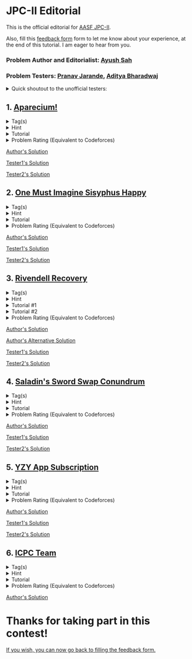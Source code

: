 # JPC-II Editorial
This is the official editorial for [AASF JPC-II](https://www.hackerrank.com/junior-programming-contest-ii).

Also, fill this [feedback form](https://forms.gle/g5hBL71arjBGFwQq6) form to let me know about your experience, at the end of this tutorial. I am eager to hear from you.

### Problem Author and Editorialist: [Ayush Sah](https://www.linkedin.com/in/ay-ew-sh/)

### Problem Testers: [Pranav Jarande](https://www.linkedin.com/in/pranav-jarande-997a22257/), [Aditya Bharadwaj](https://www.linkedin.com/in/aditya-bharadwaj-134847157/)
<details>
<summary>Quick shoutout to the unofficial testers:</summary>
NonTechNerd69, Sohail, Hippie for their valuable feedback! :heart:
</details>

## 1. [Aparecium!](https://www.hackerrank.com/contests/junior-programming-contest-ii/challenges/aparecium)
<details>
<summary>Tag(s)</summary>

  `String` `String Matching` `Hash Table` `2 Pointers`
</details>
<details>
<summary>Hint</summary>

```
Do what the problem says.
```
</details>
<details>
<summary>Tutorial</summary>

  Iterate over the whole string and store the string of length 2 by concatenating the current and the next character in a hash set. For every $i$, reverse this string and check whether it already exists in the hash set or not. If it does, return True. Otherwise, return False.

**Time Complexity**: O(N)
</details>
<details>
<summary>Problem Rating (Equivalent to Codeforces)</summary>
  
  > 800
</details>

[Author's Solution](1.%20Aparecium/author's_solution.cpp#L191)

[Tester1's Solution](1.%20Aparecium/tester1's_solution.cpp)

[Tester2's Solution](1.%20Aparecium/tester2's_solution.cpp)

## 2. [One Must Imagine Sisyphus Happy](https://www.hackerrank.com/contests/junior-programming-contest-ii/challenges/kafkacamus)
<details>
<summary>Tag(s)</summary>

  `Game` `String` `Greedy` `Sorting`
</details>
<details>
<summary>Hint</summary>

```
  When does Kafka have advantage over Camus?
```
</details>
<details>
<summary>Tutorial</summary>

  Let us assume that, the total number of common words known to both are $k$. Now, to play optimally each of them should first exhaust the common list of words (Why?). So, if we can find out when Kafka has advantage over Camus then we can determine who the winner would be. It is obvious that the one who knows more words wins. So, the situation of advantage arises when both of them know the exact same number of words.

For this case, it is easy to observe that Kafka has an advantage over Camus when the count of common words is odd. This is because, for each common word that Kafka uses, Camus loses that word. Eventually, Kafka ending up using the last common word always. This would mean that Kafka would have **effectively** 1 more word than Camus and would thus win as $n+1 > m$, when $n = m$.

**Time Complexity:** $O((n+m)\log{|String|})$
</details>
<details>
<summary>Problem Rating (Equivalent to Codeforces)</summary>
   
  > 1000
</details>

[Author's Solution](2.%20One%20Must%20Imagine%20Sisyphus%20Happy/author's_solution.cpp#L191)

[Tester1's Solution](2.%20One%20Must%20Imagine%20Sisyphus%20Happy/tester1's_solution.cpp)

[Tester2's Solution](2.%20One%20Must%20Imagine%20Sisyphus%20Happy/tester2's_solution.cpp)

## 3. [Rivendell Recovery](https://www.hackerrank.com/contests/junior-programming-contest-ii/challenges/rivendell)
<details>
<summary>Tag(s)</summary>

  `Search` `Simulation` `Sorting` `Policy Based Data Structure`
</details>
<details>
<summary>Hint</summary>

```
What if we maintained an array of unoccupied seats and simulated the whole process?
```
</details>
<details>
<summary>Tutorial #1</summary>

This is a straight forward problem of simulation. One such way to solve the problem is described here. Maintain an array of size n where each seat is initially unoccupied, denoted by -1. Iterate over this array and update the seat with the value 0 as they get occupied. Now, iterate over this updated array and from the very first seat which is unoccupied, increment the seat number starting from 1. Finally, do a linear search over this array to find the original seat number. 

Since, the constraints aren't very strict, a solution till $O(N\log{N}$ or $O(M\log{M})$ would pass as well. Although a brute implementation worse than this would give you TLE.

**Time Complexity:** $O(N)$
</details>
<details>
<summary>Tutorial #2</summary>

  This problem can be solved with the help of an ordered set from the [policy based data structure](https://codeforces.com/blog/entry/11080) class which gives all the basic operations that an STL ordered set gives, alongwith two extra functions `find_by_order()` and `order_of_key()`. Although, using this data structure here would result in a worse time complexity than [author's solution](3.%20Rivendell%20Recovery/author's_solution.cpp), it is still a very powerful data structure to learn. It helps to solve offline query based problems for example, in a very elegant way. The solution code can be found in [author's alternative solution](3.%20Rivendell%20Recovery/author's_alternative_solution.cpp).

Here is the extended version of the problem to try this method: https://www.thejoboverflow.com/problem/148/

**Time Complexity:** $O(N\log{N}+log(abs(N-M)))$
</details>
<details>
<summary>Problem Rating (Equivalent to Codeforces)</summary>
   
  > 1100
</details>

[Author's Solution](3.%20Rivendell%20Recovery/author's_solution.cpp#L184)

[Author's Alternative Solution](3.%20Rivendell%20Recovery/author's_alternative_solution.cpp)

[Tester1's Solution](3.%20Rivendell%20Recovery/tester1's_solution.cpp)

[Tester2's Solution](3.%20Rivendell%20Recovery/tester2's_solution.cpp)

## 4. [Saladin's Sword Swap Conundrum](https://www.hackerrank.com/contests/junior-programming-contest-ii/challenges/saladin)
<details>
<summary>Tag(s)</summary>

  `Array Shifting` `Derangement` 
</details>
<details>
<summary>Hint</summary>

```
This is a problem of derangement. How is the possibility of a possible derangement related to the count of each element?
```
</details>
<details>
<summary>Tutorial</summary>

Derangement can be defined as an arrangement in which no element is in its original position. Thus, it is easy to figure out that in this problem, if we can make a valid derangement of the given sequence, then Baldwin wins. But, doing it in a naive way would be computationally difficult. So, instead of embarking upon the journey to print this derangement let us first figure out if there is a way to determine whether Baldwin can even win or not. Upon inspection of few examples, we can make a key observation that if the count of any element in the sequence is more than $\left\lfloor\frac{N}{2}\right \rfloor$, it is not possible to generate a derangement. Let's prove it:
``` 
PROOF

STATEMENT: If an element occurs more than 'half the size' number of times in an array then the derangement of that array is not possible.
Let us say that it is possible to make a derangement even if an element's count is more than half of the total input size. So, to generate the derangement we try to pick this number and at every occurrence of it,  we fill the remaining numbers in. But, eventually we run out of remaining numbers as there would always be atleast 1 empty position where nothing but this selected element could only go in. This arrangement is not a valid derangement.
Hence, by contradiction we prove our statement.
```
Thus, Baldwin can only win if all elements occur not more than $\left\lfloor\frac{N}{2}\right \rfloor$ times. 

Now, to generate a valid derangement we can take help of our result above. If we can have all the same coloured sheaths in a line, then we know that the colour appearing for the most number of times would also require most number of other remaining colours to fill their position. So, if we rotate this sorted sequence by an amount of $\left\lfloor\frac{N}{2}\right \rfloor$, then we can guarantee that no element of maximum occurence is in its original position. Thus as a result of the statement that we proved and this observation, we ensure that we get a valid derangement and none of the elements are in their original position.

**Time Complexity:** $O(N\log{N})$
</details>
<details>
<summary>Problem Rating (Equivalent to Codeforces)</summary>
   
  > 1400
</details>

[Author's Solution](4.%20Saladin's%20Sword%20Swap%20Conundrum/author's_solution.cpp#L185)

[Tester1's Solution](4.%20Saladin's%20Sword%20Swap%20Conundrum/tester1's_solution.cpp)

[Tester2's Solution](4.%20Saladin's%20Sword%20Swap%20Conundrum/tester2's_solution.cpp)

## 5. [YZY App Subscription](https://www.hackerrank.com/contests/junior-programming-contest-ii/challenges/yzyapp)
<details>
<summary>Tag(s)</summary>

  `Coordinate Compression` `Sorting` `Difference Array` `Sweep Line`
</details>
<details>
<summary>Hint</summary>

```
You have to find out the total cost incurred on each day without YZY Deluxe and compare and find out the better one.
```
</details>
<details>
<summary>Tutorial</summary>

  Since, the constraints over the number of days are very large, its not feasible to iterate over them and calculate the total sum. So, we instead use the coordinate compression technique since we only need the starting and ending days of each album. 

Assume you have an ifinite time length spanning over $[1, \infty)$. Now, for each pair of $(a_i,b_i)$ we can get our non-overlapping segments of time by splitting them over the time length. 
```
EXAMPLE
Say, the days are {1,5} and {4,10} for two albums. The finals time segments would be:
[1,3] [4,5] [6,10] [11, ∞) where [4,5] is the segment where both the albums are listened to.
These segments can also be viewed like this:
[1,4) [4,6) [6,11) [11, ∞)
```
So, now to represent these segments we only need to deal with the left end-points of each segment which are either $a_i$ or $b_i+1$ ( $\boxed{b_i+1}$ can be understood as the first day $i^{th}$ album isn't listened to). The reason for this is that, only the start or end day of an album listened to matters. Now, on the ${a_i}^{th}$ day, the toal cost would increase by a value of $c_i$ and on the ${b_i}^{th}$ day it will decrease by $c_i$.

After we get the segments, we now need to calculate the cost for **each segment**, and compare it with K, the price of the subscription. Thus, for implementation we can use a map (since we need the time stamps in a sorted manner) to store the change that is happening to the total cost on each critical day, i.e., the left end-points of each and every segment. At the, end we get the final total answer.

**Time Complexity:** $O(N\log{A})$ where A is the upper bound of binary search.

</details>
<details>
<summary>Problem Rating (Equivalent to Codeforces)</summary>
   
  > 1500
</details>

[Author's Solution](5.%20YZY%20App%20Subscription/author's_solution.cpp#L191)

[Tester1's Solution](5.%20YZY%20App%20Subscription/tester1's_solution.cpp)

[Tester2's Solution](5.%20YZY%20App%20Subscription/tester2's_solution.cpp)

## 6. [ICPC Team](https://www.hackerrank.com/contests/junior-programming-contest-ii/challenges/icpcteam)
<details>
<summary>Tag(s)</summary>

  `Binary Search` `Bitmasking` `DP`
</details>
<details>
<summary>Hint</summary>

```
How can we represent a yes/no valued tuple in a quick way?
```
</details>
<details>
<summary>Tutorial</summary>

A naive brute force solution will give TLE as for the worst case, it will be in the order of $5 \times {3000 \choose 3} \approx 2 \times 10^{10}.$ So, we need to think of a better solution. Now, problems of the sort "maximum of minimum of value" or vice-verse can be reduced to a problem where we ask the question "Is there a possible answer more than a value x(say)?" and we get a series of Yes/No answers forming a predicate. Thus, we reduce our problem to a binary search over the answer problem. ([Refer to this blog for an explanation to build the intuition of binary search](https://www.topcoder.com/thrive/articles/Binary+Search#:~:text=%2D7.-,EXAMPLE,-At%20this%20point))

I won't be explaining the working of binary search as it would stretch the tutorial. You can find the dry run in an explained sample below.

The Yes/No question (the checker function) we have to get answer for, in our problem is-  Is the parameter greater than or equal to x (the middle value of binary search)? If it is, we set that bit as 1, otherwise 0 (This is the step of bitmasking). In this way, we need to find the masks for all the $n$ people. Also, since it doesn't matter which 3 people are chosen as long as the efficiency is maximum, we can get rid of the repeated masks. Thus, the maximum unique masks can be $2^5$.  Now, after generating these masks we need to take any 3 and check if the total overlap of all parameters is the complete power set mask or not, i.e.,  all the bits are set or not. This can be done in $2^5\times2^5\times2^5$ ways for the worst case as we got rid of repeated masks.

Here is an illustration of the sample testcase:
![Screenshot 2024-05-19 033304](https://github.com/xARSENICx/jpc-ii-editorial/assets/75406648/96f34618-4aad-446f-9bb8-f0174a187634)


**Time Complexity:** $O\left( \left( 5N+{\left( 2^{5} \right)}^3 \right )log(N) \right)$
</details>
<details>
<summary>Problem Rating (Equivalent to Codeforces)</summary>
   
  > 1700
</details>

[Author's Solution](6.%20ICPC%20Team/author's_solution.cpp#L191)

# Thanks for taking part in this contest!
[If you wish, you can now go back to filling the feedback form.](https://forms.gle/g5hBL71arjBGFwQq6)

